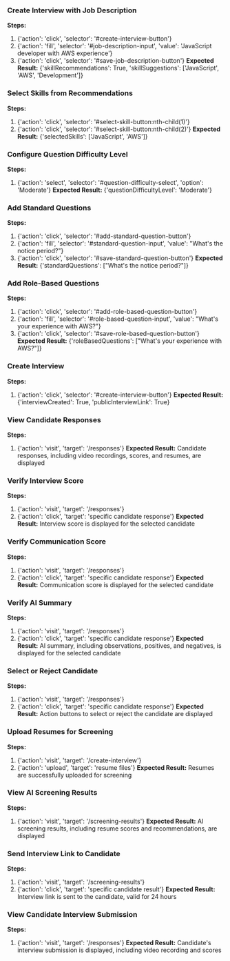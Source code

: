 ### Create Interview with Job Description
**Steps:**
1. {'action': 'click', 'selector': '#create-interview-button'}
2. {'action': 'fill', 'selector': '#job-description-input', 'value': 'JavaScript developer with AWS experience'}
3. {'action': 'click', 'selector': '#save-job-description-button'}
**Expected Result:** {'skillRecommendations': True, 'skillSuggestions': ['JavaScript', 'AWS', 'Development']}

### Select Skills from Recommendations
**Steps:**
1. {'action': 'click', 'selector': '#select-skill-button:nth-child(1)'}
2. {'action': 'click', 'selector': '#select-skill-button:nth-child(2)'}
**Expected Result:** {'selectedSkills': ['JavaScript', 'AWS']}

### Configure Question Difficulty Level
**Steps:**
1. {'action': 'select', 'selector': '#question-difficulty-select', 'option': 'Moderate'}
**Expected Result:** {'questionDifficultyLevel': 'Moderate'}

### Add Standard Questions
**Steps:**
1. {'action': 'click', 'selector': '#add-standard-question-button'}
2. {'action': 'fill', 'selector': '#standard-question-input', 'value': "What's the notice period?"}
3. {'action': 'click', 'selector': '#save-standard-question-button'}
**Expected Result:** {'standardQuestions': ["What's the notice period?"]}

### Add Role-Based Questions
**Steps:**
1. {'action': 'click', 'selector': '#add-role-based-question-button'}
2. {'action': 'fill', 'selector': '#role-based-question-input', 'value': "What's your experience with AWS?"}
3. {'action': 'click', 'selector': '#save-role-based-question-button'}
**Expected Result:** {'roleBasedQuestions': ["What's your experience with AWS?"]}

### Create Interview
**Steps:**
1. {'action': 'click', 'selector': '#create-interview-button'}
**Expected Result:** {'interviewCreated': True, 'publicInterviewLink': True}

### View Candidate Responses
**Steps:**
1. {'action': 'visit', 'target': '/responses'}
**Expected Result:** Candidate responses, including video recordings, scores, and resumes, are displayed

### Verify Interview Score
**Steps:**
1. {'action': 'visit', 'target': '/responses'}
2. {'action': 'click', 'target': 'specific candidate response'}
**Expected Result:** Interview score is displayed for the selected candidate

### Verify Communication Score
**Steps:**
1. {'action': 'visit', 'target': '/responses'}
2. {'action': 'click', 'target': 'specific candidate response'}
**Expected Result:** Communication score is displayed for the selected candidate

### Verify AI Summary
**Steps:**
1. {'action': 'visit', 'target': '/responses'}
2. {'action': 'click', 'target': 'specific candidate response'}
**Expected Result:** AI summary, including observations, positives, and negatives, is displayed for the selected candidate

### Select or Reject Candidate
**Steps:**
1. {'action': 'visit', 'target': '/responses'}
2. {'action': 'click', 'target': 'specific candidate response'}
**Expected Result:** Action buttons to select or reject the candidate are displayed

### Upload Resumes for Screening
**Steps:**
1. {'action': 'visit', 'target': '/create-interview'}
2. {'action': 'upload', 'target': 'resume files'}
**Expected Result:** Resumes are successfully uploaded for screening

### View AI Screening Results
**Steps:**
1. {'action': 'visit', 'target': '/screening-results'}
**Expected Result:** AI screening results, including resume scores and recommendations, are displayed

### Send Interview Link to Candidate
**Steps:**
1. {'action': 'visit', 'target': '/screening-results'}
2. {'action': 'click', 'target': 'specific candidate result'}
**Expected Result:** Interview link is sent to the candidate, valid for 24 hours

### View Candidate Interview Submission
**Steps:**
1. {'action': 'visit', 'target': '/responses'}
**Expected Result:** Candidate's interview submission is displayed, including video recording and scores

